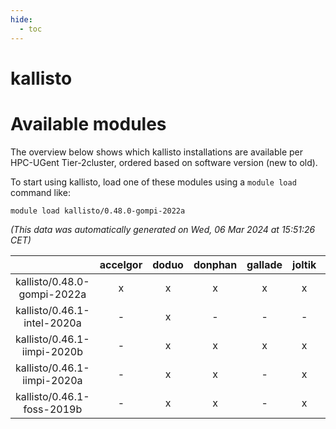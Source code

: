 ```yaml
---
hide:
  - toc
---
```


kallisto
========

# Available modules


The overview below shows which kallisto installations are available per HPC-UGent Tier-2cluster, ordered based on software version (new to old).

To start using kallisto, load one of these modules using a `module load` command like:

```shell
module load kallisto/0.48.0-gompi-2022a
```

*(This data was automatically generated on Wed, 06 Mar 2024 at 15:51:26 CET)*  

| |accelgor|doduo|donphan|gallade|joltik|skitty|
| :---: | :---: | :---: | :---: | :---: | :---: | :---: |
|kallisto/0.48.0-gompi-2022a|x|x|x|x|x|x|
|kallisto/0.46.1-intel-2020a|-|x|-|-|-|-|
|kallisto/0.46.1-iimpi-2020b|-|x|x|x|x|x|
|kallisto/0.46.1-iimpi-2020a|-|x|x|-|x|x|
|kallisto/0.46.1-foss-2019b|-|x|x|-|x|x|
